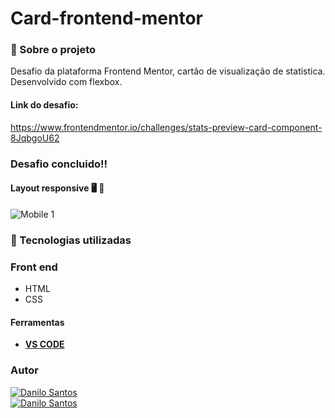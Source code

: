 # Card-frontend-mentor

###  :open_book:  Sobre o projeto

 Desafio da plataforma Frontend Mentor, cartão de visualização de statistica. Desenvolvido com flexbox.
 
#### Link do desafio: 
https://www.frontendmentor.io/challenges/stats-preview-card-component-8JqbgoU62  
  

### Desafio concluido!! 
#### Layout responsive :desktop_computer: :iphone: 

![Mobile 1](https://github.com/daniloadscavalcante/assets/blob/master/card2FrontendMentor.gif)

### 🚀 Tecnologias utilizadas

### Front end
- HTML 
- CSS


#### Ferramentas
- [**VS CODE**]()

### Autor
<a href="https://daniloadscavalcante.netlify.app/">
  <img alt="Danilo Santos" src="https://img.shields.io/badge/Show-Portf%C3%B3lio-%238880FE" />
</a>
<br>
<a href="https://www.linkedin.com/in/daniloadscavalcante/">
  <img alt="Danilo Santos" src="https://img.shields.io/badge/-Danilo Santos-blue?style=flat&logo=Linkedin&logoColor=bluee" />
</a>




